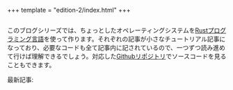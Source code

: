 +++
template = "edition-2/index.html"
+++

<h1 style="visibility: hidden; height: 0px; margin: 0px; padding: 0px;">RustでOSを書く</h1>

<div class="front-page-introduction">

このブログシリーズでは、ちょっとしたオペレーティングシステムを[Rustプログラミング言語](https://www.rust-lang.org/)を使って作ります。それぞれの記事が小さなチュートリアル記事になっており、必要なコードも全て記事内に記されているので、一つずつ読み進めて行けば理解できるでしょう。対応した[Githubリポジトリ](https://github.com/phil-opp/blog_os)でソースコードを見ることもできます。

最新記事: <!-- latest-post -->

</div>
